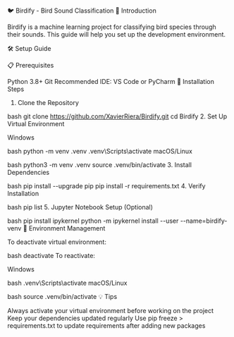 🐦 Birdify - Bird Sound Classification
🌟 Introduction

Birdify is a machine learning project for classifying bird species through their sounds. This guide will help you set up the development environment.

🛠️ Setup Guide

📋 Prerequisites

Python 3.8+
Git
Recommended IDE: VS Code or PyCharm
🚀 Installation Steps

1. Clone the Repository

bash
git clone https://github.com/XavierRiera/Birdify.git
cd Birdify
2. Set Up Virtual Environment

Windows

bash
python -m venv .venv
.venv\Scripts\activate
macOS/Linux

bash
python3 -m venv .venv
source .venv/bin/activate
3. Install Dependencies

bash
pip install --upgrade pip
pip install -r requirements.txt
4. Verify Installation

bash
pip list
5. Jupyter Notebook Setup (Optional)

bash
pip install ipykernel
python -m ipykernel install --user --name=birdify-venv
🔄 Environment Management

To deactivate virtual environment:

bash
deactivate
To reactivate:

Windows

bash
.venv\Scripts\activate
macOS/Linux

bash
source .venv/bin/activate
💡 Tips

Always activate your virtual environment before working on the project
Keep your dependencies updated regularly
Use pip freeze > requirements.txt to update requirements after adding new packages